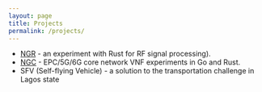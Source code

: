 ```yaml
---
layout: page
title: Projects
permalink: /projects/
---
```



- [NGR](https://github.com/eshikafe/ngr) - an experiment with Rust for RF signal processing).
- [NGC](https://github.com/eshikafe/ngc) - EPC/5G/6G core network VNF experiments in Go and Rust.
- SFV (Self-flying Vehicle) - a solution to the transportation challenge in Lagos state
